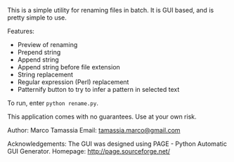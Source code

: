 This is a simple utility for renaming files in batch.
It is GUI based, and is pretty simple to use.

Features:
 - Preview of renaming
 - Prepend string
 - Append string
 - Append string before file extension
 - String replacement
 - Regular expression (Perl) replacement
 - Patternify button to try to infer a pattern in selected text

To run, enter `python rename.py`.

This application comes with no guarantees. Use at your own risk.


Author: Marco Tamassia
Email: tamassia.marco@gmail.com

Acknowledgements:
The GUI was designed using PAGE - Python Automatic GUI Generator.
Homepage: http://page.sourceforge.net/
